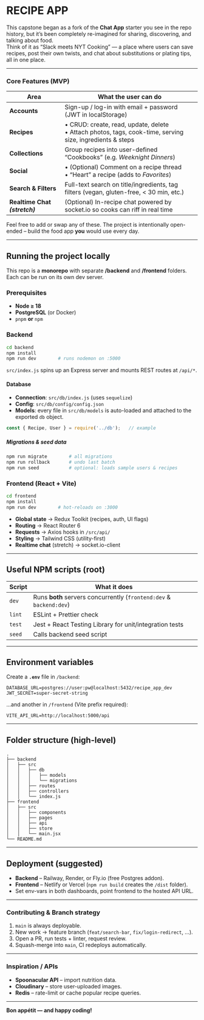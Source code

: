 # RECIPE APP

This capstone began as a fork of the **Chat App** starter you see in the repo history, but it’s been completely re-imagined for sharing, discovering, and talking about food.  
Think of it as “Slack meets NYT Cooking” — a place where users can save recipes, post their own twists, and chat about substitutions or plating tips, all in one place.

---

### Core Features (MVP)

| Area          | What the user can do                                                                                                                                   |
| ------------- | ------------------------------------------------------------------------------------------------------------------------------------------------------ |
| **Accounts**  | Sign-up / log-in with email + password (JWT in localStorage)                                                                                            |
| **Recipes**   | • CRUD: create, read, update, delete<br>• Attach photos, tags, cook-time, serving size, ingredients & steps                                             |
| **Collections** | Group recipes into user-defined “Cookbooks” (e.g. *Weeknight Dinners*)                                                                                |
| **Social**    | • (Optional) Comment on a recipe thread<br>• “Heart” a recipe (adds to *Favorites*)                                                                               |
| **Search & Filters** | Full-text search on title/ingredients, tag filters (vegan, gluten-free, < 30 min, etc.)                                                          |
| **Realtime Chat *(stretch)*** | (Optional) In-recipe chat powered by socket.io so cooks can riff in real time                                                                      |

Feel free to add or swap any of these. The project is intentionally open-ended – build the food app **you** would use every day.

---

## Running the project locally

This repo is a **monorepo** with separate **/backend** and **/frontend** folders. Each can be run on its own dev server.

### Prerequisites

* **Node ≥ 18**  
* **PostgreSQL** (or Docker)  
* `pnpm` **or** `npm`

### Backend

```bash
cd backend
npm install
npm run dev        # runs nodemon on :5000
````

`src/index.js` spins up an Express server and mounts REST routes at `/api/*`.

#### Database

* **Connection**: `src/db/index.js` (uses `sequelize`)
* **Config**: `src/db/config/config.json`
* **Models**: every file in `src/db/models` is auto-loaded and attached to the exported `db` object.

```js
const { Recipe, User } = require('../db');   // example
```

##### Migrations & seed data

```bash
npm run migrate        # all migrations
npm run rollback       # undo last batch
npm run seed           # optional: loads sample users & recipes
```

### Frontend (React + Vite)

```bash
cd frontend
npm install
npm run dev        # hot-reloads on :3000
```

* **Global state** → Redux Toolkit (recipes, auth, UI flags)
* **Routing** → React Router 6
* **Requests** → Axios hooks in `/src/api/`
* **Styling** → Tailwind CSS (utility-first)
* **Realtime chat** (stretch) → socket.io-client

---

## Useful NPM scripts (root)

| Script | What it does                                                        |
| ------ | ------------------------------------------------------------------- |
| `dev`  | Runs **both** servers concurrently (`frontend:dev` & `backend:dev`) |
| `lint` | ESLint + Prettier check                                             |
| `test` | Jest + React Testing Library for unit/integration tests             |
| `seed` | Calls backend seed script                                           |

---

## Environment variables

Create a **`.env`** file in `/backend`:

```
DATABASE_URL=postgres://user:pw@localhost:5432/recipe_app_dev
JWT_SECRET=super-secret-string
```

…and another in `/frontend` (Vite prefix required):

```
VITE_API_URL=http://localhost:5000/api
```

---

## Folder structure (high-level)

```
.
├── backend
│   ├── src
│   │   ├── db
│   │   │   ├── models
│   │   │   └── migrations
│   │   ├── routes
│   │   ├── controllers
│   │   └── index.js
├── frontend
│   ├── src
│   │   ├── components
│   │   ├── pages
│   │   ├── api
│   │   ├── store
│   │   └── main.jsx
└── README.md
```

---

## Deployment (suggested)

* **Backend** – Railway, Render, or Fly.io (free Postgres addon).
* **Frontend** – Netlify or Vercel (`npm run build` creates the `/dist` folder).
* Set env-vars in both dashboards, point frontend to the hosted API URL.

---

### Contributing & Branch strategy

1. `main` is always deployable.
2. New work → feature branch (`feat/search-bar`, `fix/login-redirect`, …).
3. Open a PR, run tests + linter, request review.
4. Squash-merge into `main`, CI redeploys automatically.

---

### Inspiration / APIs

* **Spoonacular API** – import nutrition data.
* **Cloudinary** – store user-uploaded images.
* **Redis** – rate-limit or cache popular recipe queries.

---

**Bon appétit — and happy coding!**

